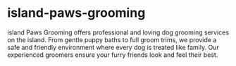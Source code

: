 # island-paws-grooming
island Paws Grooming offers professional and loving dog grooming services on the island. From gentle puppy baths to full groom trims, we provide a safe and friendly environment where every dog is treated like family. Our experienced groomers ensure your furry friends look and feel their best.
